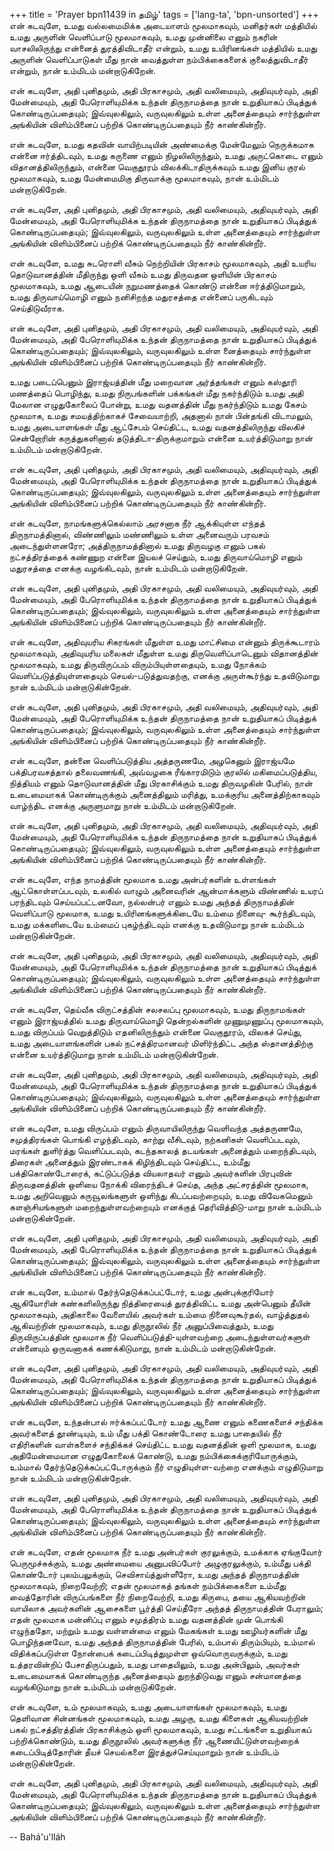 +++
title = 'Prayer bpn11439 in தமிழ்'
tags = ['lang-ta', 'bpn-unsorted']
+++
என்  கடவுளே,   உமது  வல்லமைமிக்க  அடையாளம் மூலமாகவும்,  மனிதர்கள் மத்தியில் உமது   அருளின்  வெளிப்பாடு   மூலமாகவும்,  உமது முன்னிலை எனும் நகரின் வாசலிலிருந்து என்னைத் துரத்திவிடாதீர் என்றும், உமது உயிரினங்கள் மத்தியில் உமது அருளின் வெளிப்பாடுகள் மீது நான் வைத்துள்ள நம்பிக்கைகளைக் குலைத்துவிடாதீர் என்றும், நான் உம்மிடம்  மன்றாடுகிறேன். 

என் கடவுளே, அதி புனிதமும், அதி பிரகாசமும், அதி வலிமையும், அதிவுயர்வும், அதி மேன்மையும், அதி பேரொளியுமிக்க உந்தன்  திருநாமத்தை நான் உறுதியாகப் பிடித்துக் கொண்டிருப்பதையும்; இவ்வுலகிலும், வருவுலகிலும்    உள்ள அனைத்தையும் சார்ந்துள்ள அங்கியின் விளிம்பினைப் பற்றிக் கொண்டிருப்பதையும் நீர் காண்கின்றீர்.

என் கடவுளே, உமது கதவின் வாயிற்படியின் அண்மைக்கு மேன்மேலும்  நெருக்கமாக என்னை ஈர்த்திடவும்,  உமது  கருணை   எனும்   நிழலிலிருந்தும், உமது அருட்கொடை எனும் விதானத்திலிருந்தும், என்னை வெகுதூரம்  விலக்கிடாதிருக்கவும் உமது இனிய குரல் மூலமாகவும், உமது மேன்மைமிகு திருவாக்கு மூலமாகவும், நான் உம்மிடம்  மன்றாடுகிறேன். 

என் கடவுளே, அதி புனிதமும், அதி பிரகாசமும், அதி வலிமையும், அதிவுயர்வும், அதி மேன்மையும், அதி பேரொளியுமிக்க உந்தன்  திருநாமத்தை நான் உறுதியாகப் பிடித்துக் கொண்டிருப்பதையும்; இவ்வுலகிலும், வருவுலகிலும்    உள்ள அனைத்தையும் சார்ந்துள்ள அங்கியின் விளிம்பினைப் பற்றிக் கொண்டிருப்பதையும் நீர் காண்கின்றீர்.

என் கடவுளே, உமது  சுடரொளி வீசும் நெற்றியின் பிரகாசம் மூலமாகவும், அதி உயரிய தொடுவானத்தின் மீதிருந்து ஒளி வீசும் உமது திருவதன ஒளியின் பிரகாசம்  மூலமாகவும், உமது ஆடையின் நறுமணத்தைக் கொண்டு என்னை ஈர்த்திடுமாறும், உமது திருவாய்மொழி எனும் நனிசிறந்த  மதுரசத்தை என்னைப் பருகிடவும் செய்திடுவீராக. 

என் கடவுளே, அதி புனிதமும், அதி பிரகாசமும், அதி வலிமையும், அதிவுயர்வும், அதி மேன்மையும், அதி பேரொளியுமிக்க உந்தன்  திருநாமத்தை நான் உறுதியாகப் பிடித்துக் கொண்டிருப்பதையும்; இவ்வுலகிலும், வருவுலகிலும்    உள்ள னைத்தையும் சார்ந்துள்ள அங்கியின் விளிம்பினைப் பற்றிக் கொண்டிருப்பதையும் நீர் காண்கின்றீர்.

உமது படைப்பெனும் இராஜ்யத்தின் மீது மறைவான அர்த்தங்கள் எனும் கஸ்தூரி மணத்தைப் பொழிந்து, உமது நிருபங்களின் பக்கங்கள் மீது நகர்ந்திடும் உமது அதி மேலான எழுதுகோலைப் போன்று, உமது வதனத்தின் மீது நகர்ந்திடும் உமது கேசம் மூலமாக, உமது சமயத்திற்காகச் சேவையாற்றி, அதனால் நான் பின்தங்கி  விடாமலும், உமது அடையாளங்கள் மீது  ஆட்சேபம் செய்திட்ட, உமது வதனத்திலிருந்து விலகிச் சென்றோரின் கருத்துகளினால் தடுத்திடா-திருக்குமாறும் என்னை உயர்த்திடுமாறு நான் உம்மிடம்  மன்றாடுகிறேன்.  

என் கடவுளே, அதி புனிதமும், அதி பிரகாசமும், அதி வலிமையும், அதிவுயர்வும், அதி மேன்மையும், அதி பேரொளியுமிக்க உந்தன்  திருநாமத்தை நான் உறுதியாகப் பிடித்துக் கொண்டிருப்பதையும்; இவ்வுலகிலும், வருவுலகிலும்    உள்ள அனைத்தையும் சார்ந்துள்ள அங்கியின் விளிம்பினைப் பற்றிக் கொண்டிருப்பதையும் நீர் காண்கின்றீர்.

என் கடவுளே, நாமங்களுக்கெல்லாம் அரசனாக நீர்  ஆக்கியுள்ள எந்தத் திருநாமத்தினால், விண்ணிலும் மண்ணிலும் உள்ள அனைவரும் பரவசம் அடைந்துள்ளனரோ; அத்திருநாமத்தினால் உமது திருவழகு எனும் பகல் நட்சத்திரத்தைக் கண்ணுற என்னை இயலச் செய்தும், உமது திருவாய்மொழி எனும் மதுரசத்தை எனக்கு வழங்கிடவும், நான் உம்மிடம்  மன்றாடுகிறேன்.

என் கடவுளே, அதி புனிதமும், அதி பிரகாசமும், அதி வலிமையும், அதிவுயர்வும், அதி மேன்மையும், அதி பேரொளியுமிக்க உந்தன்  திருநாமத்தை நான் உறுதியாகப் பிடித்துக் கொண்டிருப்பதையும்; இவ்வுலகிலும், வருவுலகிலும்    உள்ள அனைத்தையும் சார்ந்துள்ள அங்கியின் விளிம்பினைப் பற்றிக் கொண்டிருப்பதையும் நீர் காண்கின்றீர்.

என் கடவுளே, அதிவுயரிய சிகரங்கள் மீதுள்ள உமது மாட்சிமை என்னும் திருக்கூடாரம் மூலமாகவும், அதிவுயரிய மலைகள் மீதுள்ள உமது திருவெளிப்பாடெனும் விதானத்தின் மூலமாகவும், உமது  திருவிருப்பம் விரும்பியுள்ளதையும், உமது நோக்கம் வெளிப்படுத்தியுள்ளதையும் செயல்-படுத்துவதற்கு, எனக்கு அருள்கூர்ந்து உதவிடுமாறு நான் உம்மிடம்   மன்றாடுகின்றேன். 

என் கடவுளே, அதி புனிதமும், அதி பிரகாசமும், அதி வலிமையும், அதிவுயர்வும், அதி மேன்மையும், அதி பேரொளியுமிக்க உந்தன்  திருநாமத்தை நான் உறுதியாகப் பிடித்துக் கொண்டிருப்பதையும்; இவ்வுலகிலும், வருவுலகிலும்    உள்ள அனைத்தையும் சார்ந்துள்ள அங்கியின் விளிம்பினைப் பற்றிக் கொண்டிருப்பதையும் நீர் காண்கின்றீர்.

என் கடவுளே, தன்னை வெளிப்படுத்திய அத்தருணமே, அழகெனும் இராஜ்யமே பக்திபரவசத்தால் தலைவணங்கி, அவ்வழகை ரீங்காரமிடும் குரலில் மகிமைப்படுத்திய, நித்தியம் எனும் தொடுவானத்தின் மீது பிரகாசிக்கும் உமது திருவழகின் பேரில், நான் உடைமையாகக் கொண்டிருக்கும் அனைத்திலும் மரித்து, உமக்குரிய  அனைத்திற்காகவும் வாழ்ந்திட எனக்கு அருளுமாறு நான் உம்மிடம்  மன்றாடுகிறேன். 

என் கடவுளே, அதி புனிதமும், அதி பிரகாசமும், அதி வலிமையும், அதிவுயர்வும், அதி மேன்மையும், அதி பேரொளியுமிக்க உந்தன்  திருநாமத்தை நான் உறுதியாகப் பிடித்துக் கொண்டிருப்பதையும்; இவ்வுலகிலும், வருவுலகிலும்    உள்ள அனைத்தையும் சார்ந்துள்ள அங்கியின் விளிம்பினைப் பற்றிக் கொண்டிருப்பதையும் நீர் காண்கின்றீர்.

என் கடவுளே, எந்த நாமத்தின் மூலமாக உமது அன்பர்களின் உள்ளங்கள் ஆட்கொள்ளப்படவும், உலகில் வாழும் அனைவரின் ஆன்மாக்களும் விண்ணில் உயரப் பரந்திடவும் செய்யப்பட்டனவோ, நல்லன்பர் எனும் உமது அந்தத் திருநாமத்தின் வெளிப்பாடு மூலமாக, உமது உயிரினங்களுக்கிடையே உம்மை  நினைவு- கூர்ந்திடவும், உமது மக்களிடையே உம்மைப்  புகழ்ந்திடவும் எனக்கு உதவிடுமாறு நான் உம்மிடம்  மன்றாடுகின்றேன். 

என் கடவுளே, அதி புனிதமும், அதி பிரகாசமும், அதி வலிமையும், அதிவுயர்வும், அதி மேன்மையும், அதி பேரொளியுமிக்க உந்தன்  திருநாமத்தை நான் உறுதியாகப் பிடித்துக் கொண்டிருப்பதையும்; இவ்வுலகிலும், வருவுலகிலும்    உள்ள அனைத்தையும் சார்ந்துள்ள அங்கியின் விளிம்பினைப் பற்றிக் கொண்டிருப்பதையும் நீர் காண்கின்றீர்.

என் கடவுளே, தெய்வீக விருட்சத்தின் சலசலப்பு மூலமாகவும், உமது திருநாமங்கள் எனும் இராஜ்யத்தில் உமது  திருவாய்மொழி தென்றல்களின் முணுமுணுப்பு மூலமாகவும், உமது விருப்பம் வெறுத்திடும் எதனிலிருந்தும் என்னை வெகுதூரம், விலகச் செய்து, உமது அடையாளங்களின் பகல் நட்சத்திரமானவர் மிளிர்ந்திட்ட அந்த ஸ்தானத்திற்கு என்னை உயர்த்திடுமாறு நான் உம்மிடம்  மன்றாடுகின்றேன். 

என் கடவுளே, அதி புனிதமும், அதி பிரகாசமும், அதி வலிமையும், அதிவுயர்வும், அதி மேன்மையும், அதி பேரொளியுமிக்க உந்தன்  திருநாமத்தை நான் உறுதியாகப் பிடித்துக் கொண்டிருப்பதையும்; இவ்வுலகிலும், வருவுலகிலும்    உள்ள அனைத்தையும் சார்ந்துள்ள அங்கியின் விளிம்பினைப் பற்றிக் கொண்டிருப்பதையும் நீர் காண்கின்றீர்.

என் கடவுளே, உமது விருப்பம் எனும் திருவாயிலிருந்து வெளிவந்த அத்தருணமே, சமுத்திரங்கள் பொங்கி எழந்திடவும், காற்று வீசிடவும், நற்கனிகள் வெளிப்படவும், மரங்கள் துளிர்த்து வெளிப்படவும், கடந்தகாலத் தடயங்கள் அனைத்தும் மறைந்திடவும், திரைகள் அனைத்தும் இரண்டாகக் கிழிந்திடவும் செய்திட்ட, உம்மீது பக்திகொண்டோரைக், கட்டுப்படுத்த வியலாதவர் எனும் அவர்களின் பிரபுவின் திருவதனத்தின் ஒளியை நோக்கி விரைந்திடச் செய்த, அந்த அட்சரத்தின் மூலமாக, உமது அறிவெனும் கருவூலங்களுள் ஒளிந்து கிடப்பவற்றையும், உமது விவேகமெனும் களஞ்சியங்களுள் மறைந்துள்ளவற்றையும்  எனக்குத்  தெரிவித்திடு-மாறு நான் உம்மிடம் மன்றாடுகின்றேன். 

என் கடவுளே, அதி புனிதமும், அதி பிரகாசமும், அதி வலிமையும், அதிவுயர்வும், அதி மேன்மையும், அதி பேரொளியுமிக்க உந்தன்  திருநாமத்தை நான் உறுதியாகப் பிடித்துக் கொண்டிருப்பதையும்; இவ்வுலகிலும், வருவுலகிலும்    உள்ள அனைத்தையும் சார்ந்துள்ள அங்கியின் விளிம்பினைப் பற்றிக் கொண்டிருப்பதையும் நீர் காண்கின்றீர்.

என் கடவுளே, உம்மால்  தேர்ந்தெடுக்கப்பட்டோர், உமது அன்புக்குரியோர் ஆகியோரின் கண்களிலிருந்து நித்திரையைத் துரத்திவிட்ட உமது அன்பெனும் தீயின் மூலமாகவும், அதிகாலை வேளையில்  அவர்கள் உம்மை நினைவுகூர்தல், வாழ்த்துதல் ஆகிவற்றின் மூலமாகவும், உமது திருநூலில் நீர் அனுப்பிவைத்தும், உமது திருவிருப்பத்தின் மூலமாக நீர்  வெளிப்படுத்தி-யுள்ளவற்றை அடைந்துள்ளவர்களுள் என்னையும் ஒருவனாகக் கணக்கிடுமாறு, நான் உம்மிடம்  மன்றாடுகின்றேன். 

என் கடவுளே, அதி புனிதமும், அதி பிரகாசமும், அதி வலிமையும், அதிவுயர்வும், அதி மேன்மையும், அதி பேரொளியுமிக்க உந்தன்  திருநாமத்தை நான் உறுதியாகப் பிடித்துக் கொண்டிருப்பதையும்; இவ்வுலகிலும், வருவுலகிலும்    உள்ள அனைத்தையும் சார்ந்துள்ள அங்கியின் விளிம்பினைப் பற்றிக் கொண்டிருப்பதையும் நீர் காண்கின்றீர்.

என் கடவுளே,  உந்தன்பால் ஈர்க்கப்பட்டோர் உமது ஆணை எனும்  கணைகளைச் சந்திக்க அவர்களைத் தூண்டியும்,  உம் மீது பக்தி கொண்டோரை  உமது  பாதையில் நீர்  எதிரிகளின் வாள்களைச் சந்திக்கச் செய்திட்ட உமது வதனத்தின் ஒளி மூலமாக, உமது அதிமேன்மையான எழுதுகோலைக் கொண்டு, உமது நம்பிக்கைக்குரியோருக்கும், உம்மால்  தேர்ந்தெடுக்கப்பட்டோருக்கும் நீர்  எழுதியுள்ள-வற்றை எனக்கும் எழுதிடுமாறு நான் உம்மிடம் மன்றாடுகின்றேன். 

என் கடவுளே, அதி புனிதமும், அதி பிரகாசமும், அதி வலிமையும், அதிவுயர்வும், அதி மேன்மையும், அதி பேரொளியுமிக்க உந்தன்  திருநாமத்தை நான் உறுதியாகப் பிடித்துக் கொண்டிருப்பதையும்; இவ்வுலகிலும், வருவுலகிலும்    உள்ள அனைத்தையும் சார்ந்துள்ள அங்கியின் விளிம்பினைப் பற்றிக் கொண்டிருப்பதையும் நீர் காண்கின்றீர்.

என் கடவுளே, எதன் மூலமாக நீர் உமது  அன்பர்கள் குரலுக்கும், உமக்காக  ஏங்குவோர் பெருமூச்சுக்கும், உமது அண்மையை அனுபவிப்போர் அழுகுரலுக்கும், உம்மீது பக்தி கொண்டோர் புலம்பலுக்கும், செவிசாய்த்துள்ளீரோ, உமது அந்தத் திருநாமத்தின் மூலமாகவும், நிறைவேற்றி; எதன் மூலமாகத்  தங்கள்  நம்பிக்கைகளை உம்மீது வைத்தோரின்  விருப்பங்களை நீர்  நிறைவேற்றி, உமது கிருபை, தயை ஆகியவற்றின் வாயிலாக அவர்களின் ஆசைகளை பூர்த்தி செய்தீரோ அந்தத் திருநாமத்தின் பேராலும்; எதன் மூலமாக மன்னிப்பு எனும் சமுத்திரம் உமது வதனத்தின் முன் பொங்கி எழுந்ததோ, மற்றும் உமது வள்ளன்மை எனும் மேகங்கள் உமது ஊழியர்களின் மீது பொழிந்தனவோ, உமது அந்தத்  திருநாமத்தின் பேரில், உம்பால் திரும்பியும், உம்மால்  விதிக்கப்படுள்ள நோன்பைக் கடைப்பிடித்துமுள்ள ஒவ்வொருவருக்கும், உமது உத்தரவின்றிப் பேசாதிருப்பதும், உமது பாதையிலும், உமது அன்பிலும், அவர்கள் உடைமையாகக் கொண்டிருந்த அனைத்தையும் துறந்திடுவது எனும் சன்மானத்தை வழங்கிடுமாறு நான் உம்மிடம்  மன்றாடுகிறேன்.

என் கடவுளே, உம் மூலமாகவும், உமது அடையாளங்கள் மூலமாகவும், உமது தெளிவான சின்னங்கள் மூலமாகவும், உமது அழகு, உமது கிளைகள் ஆகியவற்றின் பகல் நட்சத்திரத்தின் பிரகாசிக்கும் ஒளி  மூலமாகவும்,  உமது சட்டங்களை உறுதியாகப் பற்றிக்கொண்டும், உமது திருநூலில் அவர்களுக்கு  நீர் ஆணையிட்டுள்ளவற்றைக்  கடைப்பிடித்தோரின் தீயச் செயல்களை இரத்துச்செய்யுமாறும் நான் உம்மிடம்  மன்றாடுகின்றேன். 

என் கடவுளே, அதி புனிதமும், அதி பிரகாசமும், அதி வலிமையும், அதிவுயர்வும், அதி மேன்மையும், அதி பேரொளியுமிக்க உந்தன்  திருநாமத்தை நான் உறுதியாகப் பிடித்துக் கொண்டிருப்பதையும்; இவ்வுலகிலும், வருவுலகிலும் உள்ள அனைத்தையும் சார்ந்துள்ள அங்கியின் விளிம்பினைப் பற்றிக் கொண்டிருப்பதையும் நீர் காண்கின்றீர்.

-- Bahá'u'lláh
